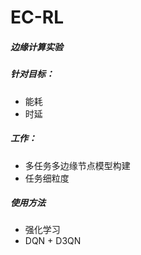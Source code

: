 # EC-RL
##### 边缘计算实验
##### 针对目标：
* 能耗  
* 时延
##### 工作：
* 多任务多边缘节点模型构建
* 任务细粒度
##### 使用方法
* 强化学习
* DQN + D3QN 